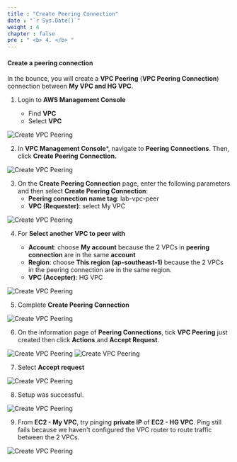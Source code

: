 ```yaml
---
title : "Create Peering Connection"
date : "`r Sys.Date()`"
weight : 4
chapter : false
pre : " <b> 4. </b> "
---
```


#### Create a peering connection

In the bounce, you will create a **VPC Peering** (**VPC Peering Connection**) connection between **My VPC and HG VPC**.

1. Login to **AWS Management Console**

   - Find **VPC**
   - Select **VPC**

![Create VPC Peering](/images/4/1.png?featherlight=false&width=90pc)

2. In **VPC Management Console***, navigate to **Peering Connections**. Then, click **Create Peering Connection.**

![Create VPC Peering](/images/4/2.png?featherlight=false&width=90pc)

3. On the **Create Peering Connection** page, enter the following parameters and then select **Create Peering Connection**:
   - **Peering connection name tag**: lab-vpc-peer
   - **VPC (Requester)**: select My VPC

![Create VPC Peering](/images/4/3.png?featherlight=false&width=90pc)

4. For **Select another VPC to peer with**

   - **Account**: choose **My account** because the 2 VPCs in **peering connection** are in the same **account**
   - **Region**: choose **This region (ap-southeast-1)** because the 2 VPCs in the peering connection are in the same region.
   - **VPC (Accepter)**: HG VPC

![Create VPC Peering](/images/4/4.png?featherlight=false&width=90pc)

5. Complete **Create Peering Connection**

![Create VPC Peering](/images/4/5.png?featherlight=false&width=90pc)

6. On the information page of **Peering Connections**, tick **VPC Peering** just created then click **Actions** and **Accept Request**.

![Create VPC Peering](/images/4/6.png?featherlight=false&width=90pc)
![Create VPC Peering](/images/4/7.png?featherlight=false&width=90pc)

7. Select **Accept request**

![Create VPC Peering](/images/4/8.png?featherlight=false&width=90pc)

8. Setup was successful.

![Create VPC Peering](/images/4/9.png?featherlight=false&width=90pc)

9. From **EC2 - My VPC**, try pinging **private IP** of **EC2 - HG VPC**. Ping still fails because we haven't configured the VPC router to route traffic between the 2 VPCs.

![Create VPC Peering](/images/4/10.png?featherlight=false&width=90pc)